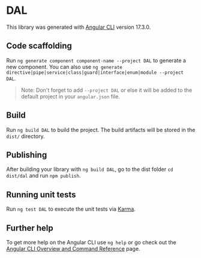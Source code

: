 # DAL

This library was generated with [Angular CLI](https://github.com/angular/angular-cli) version 17.3.0.

## Code scaffolding

Run `ng generate component component-name --project DAL` to generate a new component. You can also use `ng generate directive|pipe|service|class|guard|interface|enum|module --project DAL`.
> Note: Don't forget to add `--project DAL` or else it will be added to the default project in your `angular.json` file. 

## Build

Run `ng build DAL` to build the project. The build artifacts will be stored in the `dist/` directory.

## Publishing

After building your library with `ng build DAL`, go to the dist folder `cd dist/dal` and run `npm publish`.

## Running unit tests

Run `ng test DAL` to execute the unit tests via [Karma](https://karma-runner.github.io).

## Further help

To get more help on the Angular CLI use `ng help` or go check out the [Angular CLI Overview and Command Reference](https://angular.io/cli) page.

